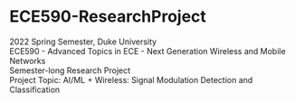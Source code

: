 # ECE590-ResearchProject
2022 Spring Semester, Duke University  
ECE590 - Advanced Topics in ECE - Next Generation Wireless and Mobile Networks  
Semester-long Research Project  
Project Topic: AI/ML + Wireless: Signal Modulation Detection and Classification  


